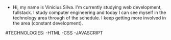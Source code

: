 - Hi, my name is Vinicius Silva. I'm currently studying web development, fullstack. I study computer engineering and today I can see myself in the technology area through
of the schedule. I keep getting more involved in the area (constant development).

#TECHNOLOGIES:
-HTML
-CSS
-JAVASCRIPT
